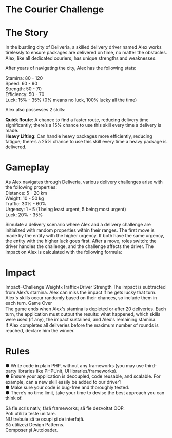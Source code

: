 # The Courier Challenge

# The Story

In the bustling city of Deliveria, a skilled delivery driver named Alex works tirelessly to ensure
packages are delivered on time, no matter the obstacles. Alex, like all dedicated couriers, has
unique strengths and weaknesses.

After years of navigating the city, Alex has the following stats:

Stamina: 80 - 120  
Speed: 60 - 90  
Strength: 50 - 70  
Efficiency: 50 - 70  
Luck: 15% - 35% (0% means no luck, 100% lucky all the time)

Alex also possesses 2 skills:

**Quick Route**: A chance to find a faster route, reducing delivery time significantly; there’s a 15%
chance to use this skill every time a delivery is made.  
**Heavy Lifting**: Can handle heavy packages more efficiently, reducing fatigue; there’s a 25%
chance to use this skill every time a heavy package is delivered.

# Gameplay

As Alex navigates through Deliveria, various delivery challenges arise with the following
properties:  
Distance: 5 - 20 km  
Weight: 10 - 50 kg  
Traffic: 30% - 60%  
Urgency: 1 - 5 (1 being least urgent, 5 being most urgent)  
Luck: 20% - 35%

Simulate a delivery scenario where Alex and a delivery challenge are initialized with
random properties within their ranges.
The first move is made by the entity with the higher urgency. If both have the same urgency, the
entity with the higher luck goes first. After a move, roles switch: the driver handles the
challenge, and the challenge affects the driver.
The impact on Alex is calculated with the following formula:

# Impact
Impact=Challenge Weight×Traffic÷Driver Strength
The impact is subtracted from Alex’s stamina. Alex can miss the impact if he gets lucky that
turn.  
Alex&#39;s skills occur randomly based on their chances, so include them in each turn.
Game Over  
The game ends when Alex&#39;s stamina is depleted or after 20 deliveries. Each turn, the
application must output the results: what happened, which skills were used (if any), the impact
sustained, and Alex&#39;s remaining stamina.  
If Alex completes all deliveries before the maximum number of rounds is reached, declare him
the winner.

# Rules
● Write code in plain PHP, without any frameworks (you may use third-party
libraries like PHPUnit, UI libraries/frameworks).  
● Ensure your application is decoupled, code reusable, and scalable. For example,
can a new skill easily be added to our driver?  
● Make sure your code is bug-free and thoroughly tested.  
● There’s no time limit, take your time to devise the best approach you can think of.

Să fie scris nativ, fără frameworks; să fie dezvoltat OOP.  
Poti utiliza teste unitare.  
NU trebuie să te ocupi și de interfață.  
Să utilizezi Design Patterns.  
Composer și Autoloader.  